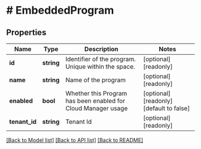# # EmbeddedProgram

## Properties

Name | Type | Description | Notes
------------ | ------------- | ------------- | -------------
**id** | **string** | Identifier of the program. Unique within the space. | [optional] [readonly] 
**name** | **string** | Name of the program | [optional] [readonly] 
**enabled** | **bool** | Whether this Program has been enabled for Cloud Manager usage | [optional] [readonly] [default to false]
**tenant_id** | **string** | Tenant Id | [optional] [readonly] 

[[Back to Model list]](../../README.md#documentation-for-models) [[Back to API list]](../../README.md#documentation-for-api-endpoints) [[Back to README]](../../README.md)


